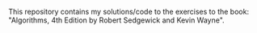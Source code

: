This repository contains my solutions/code to the exercises to the book: "Algorithms, 4th Edition by Robert Sedgewick and Kevin Wayne". 
